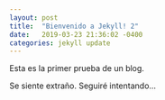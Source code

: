 ```yaml
---
layout: post
title:  "Bienvenido a Jekyll! 2"
date:   2019-03-23 21:36:02 -0400
categories: jekyll update
---
```

Esta es la primer prueba de un blog.

Se siente extraño. Seguiré intentando...
